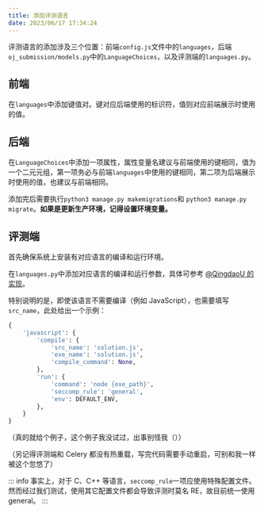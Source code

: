 ```yaml
---
title: 添加评测语言
date: 2023/06/17 17:34:24
---
```


评测语言的添加涉及三个位置：前端`config.js`文件中的`languages`，后端`oj_submission/models.py`中的`LanguageChoices`，以及评测端的`languages.py`。

## 前端

在`languages`中添加键值对。键对应后端使用的标识符，值则对应前端展示时使用的值。

## 后端

在`LanguageChoices`中添加一项属性，属性变量名建议与前端使用的键相同，值为一个二元元组，第一项务必与前端`languages`中使用的键相同，第二项为后端展示时使用的值，也建议与前端相同。

添加完后需要执行`python3 manage.py makemigrations`和 `python3 manage.py migrate`。**如果是更新生产环境，记得设置环境变量。**

## 评测端

首先确保系统上安装有对应语言的编译和运行环境。

在`languages.py`中添加对应语言的编译和运行参数，具体可参考 [@QingdaoU 的实现](https://github.com/QingdaoU/JudgeServer/blob/master/client/Python/languages.py)。

特别说明的是，即使该语言不需要编译（例如 JavaScript），也需要填写`src_name`，此处给出一个示例：

```python
{
    'javascript': {
        'compile': {
            'src_name': 'solution.js',
            'exe_name': 'solution.js',
            'compile_command': None,
        },
        'run': {
            'command': 'node {exe_path}',
            'seccomp_rule': 'general',
            'env': DEFAULT_ENV,
        },
    }
}
```

（真的就给个例子，这个例子我没试过，出事别怪我（））

（另记得评测端和 Celery 都没有热重载，写完代码需要手动重启，可别和我一样被这个忽悠了）

::: info
事实上，对于 C、C++ 等语言，`seccomp_rule`一项应使用特殊配置文件。然而经过我们测试，使用其它配置文件都会导致评测时莫名 RE，故目前统一使用 general。
:::
